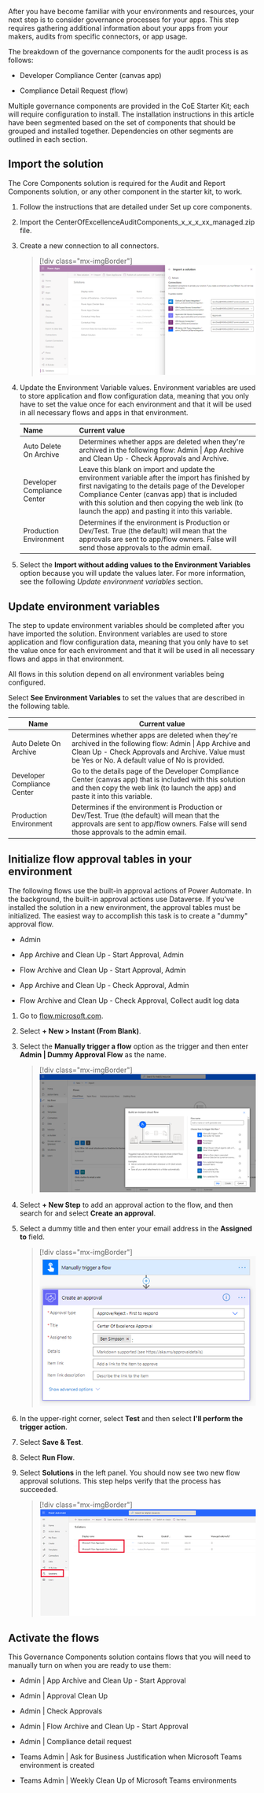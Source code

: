 After you have become familiar with your environments and resources, your next step is to consider governance processes for your apps. This step requires gathering additional information about your apps from your makers, audits from specific connectors, or app usage.

The breakdown of the governance components for the audit process is as follows:

-   Developer Compliance Center (canvas app)

-   Compliance Detail Request (flow)

Multiple governance components are provided in the CoE Starter Kit; each will require configuration to install. The installation instructions in this article have been segmented based on the set of components that should be grouped and installed together. Dependencies on other segments are outlined in each section.

## Import the solution

The Core Components solution is required for the Audit and Report Components solution, or any other component in the starter kit, to work.

1.  Follow the instructions that are detailed under Set up core components.

1.  Import the CenterOfExcellenceAuditComponents_x_x_x_xx_managed.zip file.

1.  Create a new connection to all connectors.

	> [!div class="mx-imgBorder"]
	> [![Import Center of Excellence audit components.](../media/import-audit-components-ss.png)](../media/import-audit-components-ss.png#lightbox)

1.  Update the Environment Variable values. Environment variables are used to store application and flow configuration data, meaning that you only have to set the value once for each environment and that it will be used in all necessary flows and apps in that environment.

	|     Name                             |     Current value                                                                                                                                                                                                                                                                                          |
	|--------------------------------------|------------------------------------------------------------------------------------------------------------------------------------------------------------------------------------------------------------------------------------------------------------------------------------------------------------|
	|     Auto Delete   On Archive         |     Determines   whether apps are deleted when they're archived in the following flow: Admin \| App Archive and Clean Up - Check Approvals and Archive.                                                                                                                                                  |
	|     Developer   Compliance Center    |     Leave this   blank on import and update the environment variable after the import has   finished by first navigating to the details page of the Developer Compliance   Center (canvas app) that is included with this solution and then copying the web link (to   launch the app) and pasting it into this variable.    |
	|     Production   Environment         |     Determines if   the environment is Production or Dev/Test. True (the default) will mean that   the approvals are sent to app/flow owners. False will send those approvals to   the admin email.                                                                                                        |

1.  Select the **Import without adding values to the Environment Variables** option because you will update the values later. For more information, see the following *Update environment variables* section.

Update environment variables
----------------------------

The step to update environment variables should be completed after you have imported the solution. Environment variables are used to store application and flow configuration data, meaning that you only have to set the value once for each environment and that it will be used in all necessary flows and apps in that environment.

All flows in this solution depend on all environment variables being configured.

Select **See Environment Variables** to set the values that are described in the following table.

|     Name                             |     Current value                                                                                                                                                                                                              |
|--------------------------------------|--------------------------------------------------------------------------------------------------------------------------------------------------------------------------------------------------------------------------------|
|     Auto Delete   On Archive         |     Determines   whether apps are deleted when they're archived in the following flow: Admin \| App Archive and Clean Up - Check Approvals and Archive.     Value must be   Yes or No. A default value of No is provided.    |
|     Developer   Compliance Center    |     Go to   the details page of the Developer Compliance Center (canvas app) that is included   with this solution and then copy the web link (to launch the app) and paste it   into this variable.                                  |
|     Production Environment           |     Determines if   the environment is Production or Dev/Test. True (the default) will mean that   the approvals are sent to app/flow owners. False will send those approvals to   the admin email.                            |

## Initialize flow approval tables in your environment

The following flows use the built-in approval actions of Power Automate. In the background, the built-in approval actions use Dataverse. If you've installed the solution in a new environment, the approval tables must be initialized. The easiest way to accomplish this task is to create a "dummy" approval flow.

-   Admin

-   App Archive and Clean Up - Start Approval, Admin

-   Flow Archive and Clean Up - Start Approval, Admin

-   App Archive and Clean Up - Check Approval, Admin

-   Flow Archive and Clean Up - Check Approval, Collect audit log data

1.  Go to [flow.microsoft.com](https://flow.microsoft.com/?azure-portal=true).

1.  Select **+ New > Instant (From Blank)**.

1.  Select the **Manually trigger a flow** option as the trigger and then enter **Admin | Dummy Approval Flow** as the name.

	> [!div class="mx-imgBorder"]
	> [![Select Manually trigger a flow and then enter Admin and Dummy Approval Flow as the name.](../media/initial-flow-approval-tables-environment-ss.png)](../media/initial-flow-approval-tables-environment-ss.png#lightbox)

1.  Select **+ New Step** to add an approval action to the flow, and then search for and select **Create an approval**.

1.  Select a dummy title and then enter your email address in the **Assigned to** field.

	> [!div class="mx-imgBorder"]
	> [![Initialize the flow approval tables process.](../media/initialize-flow-approval-tables-ss.png)](../media/initialize-flow-approval-tables-ss.png#lightbox)

1.  In the upper-right corner, select **Test** and then select **I'll perform the trigger action**.

1.  Select **Save & Test**.

1.  Select **Run Flow**.

1.  Select **Solutions** in the left panel. You should now see two new flow approval solutions. This step helps verify that the process has succeeded.

    > [!div class="mx-imgBorder"]
	> [![Two new flow approvals.](../media/two-flow-approvals-ssm.png)](../media/two-flow-approvals-ssm.png#lightbox)

## Activate the flows

This Governance Components solution contains flows that you will need to manually turn on when you are ready to use them:

-   Admin | App Archive and Clean Up - Start Approval

-   Admin | Approval Clean Up

-   Admin | Check Approvals

-   Admin | Flow Archive and Clean Up - Start Approval

-   Admin | Compliance detail request

-   Teams Admin | Ask for Business Justification when Microsoft Teams environment is created

-   Teams Admin | Weekly Clean Up of Microsoft Teams environments

